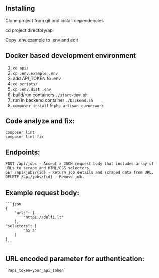 ## Installing

Clone project from git and install dependencies

cd project directory/api 

Copy .env.example to .env and edit

## Docker based development environment

1. `cd api/`
2. `cp .env.example .env`
3. add API_TOKEN to .env
4. `cd scripts/`
5. `cp .env.dist .env`
6. build/run containers `./start-dev.sh`
7. run in backend container `./backend.sh`
8. `composer install`
9 `php artisan queue:work`

## Code analyze and fix:

    composer lint
    composer lint-fix

## Endpoints:

    POST /api/jobs - Accept a JSON request body that includes array of URLs to scrape and HTML/CSS selectors.
    GET /api/jobs/{id} - Return job details and scraped data from URL.
    DELETE /api/jobs/{id} - Remove job.

## Example request body:
    
    ```json
    {
        "urls": [
            "https://delfi.lt"        
        ],
    "selectors": [
            "h5 a"
        ]
    }
    ```

## URL encoded parameter for authentication:

    `?api_token=your_api_token`

